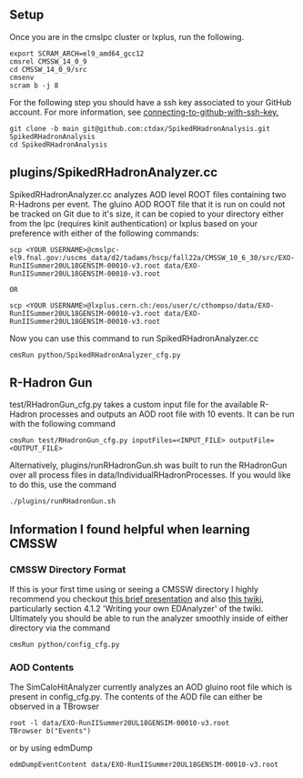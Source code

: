 ## Setup

Once you are in the cmslpc cluster or lxplus, run the following.
```
export SCRAM_ARCH=el9_amd64_gcc12
cmsrel CMSSW_14_0_9
cd CMSSW_14_0_9/src
cmsenv
scram b -j 8
```
For the following step you should have a ssh key associated to your GitHub account. For more information, see [connecting-to-github-with-ssh-key.](https://docs.github.com/en/authentication/connecting-to-github-with-ssh/generating-a-new-ssh-key-and-adding-it-to-the-ssh-agent)
```
git clone -b main git@github.com:ctdax/SpikedRHadronAnalysis.git SpikedRHadronAnalysis
cd SpikedRHadronAnalysis
```

## plugins/SpikedRHadronAnalyzer.cc

SpikedRHadronAnalyzer.cc analyzes AOD level ROOT files containing two R-Hadrons per event. The gluino AOD ROOT file that it is run on could not be tracked on Git due to it's size, it can be copied to your directory either from the lpc (requires kinit authentication) or lxplus based on your preference with either of the following commands:
```
scp <YOUR USERNAME>@cmslpc-el9.fnal.gov:/uscms_data/d2/tadams/hscp/fall22a/CMSSW_10_6_30/src/EXO-RunIISummer20UL18GENSIM-00010-v3.root data/EXO-RunIISummer20UL18GENSIM-00010-v3.root

OR

scp <YOUR USERNAME>@lxplus.cern.ch:/eos/user/c/cthompso/data/EXO-RunIISummer20UL18GENSIM-00010-v3.root data/EXO-RunIISummer20UL18GENSIM-00010-v3.root
```
 Now you can use this command to run SpikedRHadronAnalyzer.cc
```
cmsRun python/SpikedRHadronAnalyzer_cfg.py
```

## R-Hadron Gun

test/RHadronGun_cfg.py takes a custom input file for the available R-Hadron processes and outputs an AOD root file with 10 events. It can be run with the following command
```
cmsRun test/RHadronGun_cfg.py inputFiles=<INPUT_FILE> outputFile=<OUTPUT_FILE>
```
Alternatively, plugins/runRHadronGun.sh was built to run the RHadronGun over all process files in data/IndividualRHadronProcesses. If you would like to do this, use the command
```
./plugins/runRHadronGun.sh
```

## Information I found helpful when learning CMSSW

### CMSSW Directory Format

If this is your first time using or seeing a CMSSW directory I highly recommend you checkout [this brief presentation](https://www.hep.ph.ic.ac.uk/~dbauer/cms/tutorial_2011.pdf) and also [this twiki](https://twiki.cern.ch/twiki/bin/view/CMSPublic/WorkBookChapter4#SampleCode), particularly section 4.1.2 'Writing your own EDAnalyzer' of the twiki. Ultimately you should be able to run the analyzer smoothly inside of either directory via the command
```
cmsRun python/config_cfg.py
```

### AOD Contents

The SimCaloHitAnalyzer currently analyzes an AOD gluino root file which is present in config_cfg.py. The contents of the AOD file can either be observed in a TBrowser
```
root -l data/EXO-RunIISummer20UL18GENSIM-00010-v3.root
TBrowser b("Events")
```
or by using edmDump
```
edmDumpEventContent data/EXO-RunIISummer20UL18GENSIM-00010-v3.root
```
